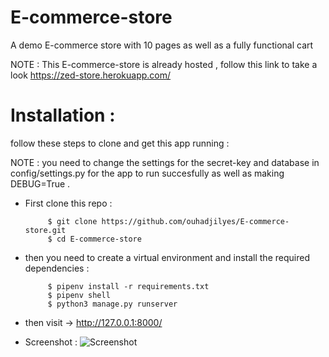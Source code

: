 # E-commerce-store
A demo E-commerce store with 10 pages as well as a fully functional cart

NOTE : This E-commerce-store is already hosted , follow this link to take a look https://zed-store.herokuapp.com/

# Installation :

follow these steps to clone and get this app running :

NOTE : you need to change the settings for the secret-key and database in config/settings.py for the app to run succesfully as well as making DEBUG=True .
 
 - First clone this repo :

            $ git clone https://github.com/ouhadjilyes/E-commerce-store.git
            $ cd E-commerce-store

 - then you need to create a virtual environment and install the required dependencies :
            
            $ pipenv install -r requirements.txt
            $ pipenv shell 
            $ python3 manage.py runserver 
           
 - then visit -> http://127.0.0.1:8000/


 - Screenshot : 
 ![Screenshot](https://user-images.githubusercontent.com/87667883/147891694-a2a9f7c3-f929-49d8-8eb9-3ed5905fa884.png)
